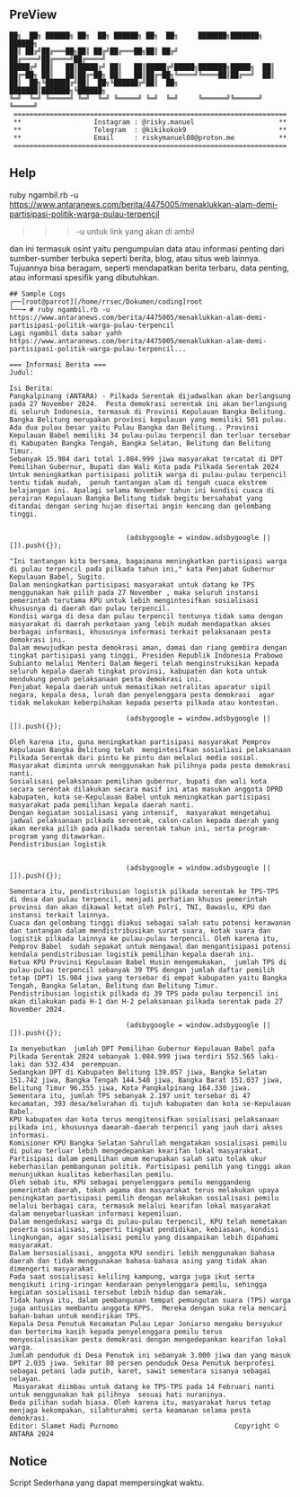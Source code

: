 ## PreView
<prev>

    ██╗  ██╗ ██████╗ ██╗  ██╗ ██████╗ ██╗  ██╗     ███████╗███████╗ ██████╗
    ██║ ██╔╝██╔═══██╗██║ ██╔╝██╔═══██╗██║ ██╔╝     ██╔════╝██╔════╝██╔════╝
    █████╔╝ ██║   ██║█████╔╝ ██║   ██║█████╔╝█████╗███████╗█████╗  ██║     
    ██╔═██╗ ██║   ██║██╔═██╗ ██║   ██║██╔═██╗╚════╝╚════██║██╔══╝  ██║     
    ██║  ██╗╚██████╔╝██║  ██╗╚██████╔╝██║  ██╗     ███████║███████╗╚██████╗
    ╚═╝  ╚═╝ ╚═════╝ ╚═╝  ╚═╝ ╚═════╝ ╚═╝  ╚═╝     ╚══════╝╚══════╝ ╚═════╝                                                                                           
     ====================================================================
     **                  Instagram : @risky.manuel                     **
     **                  Telegram  : @kikikokok9                       **
     **                  Email     : riskymanuel08@proton.me           **
     ====================================================================
 </prev>


## Help
ruby ngambil.rb -u https://www.antaranews.com/berita/4475005/menaklukkan-alam-demi-partisipasi-politik-warga-pulau-terpencil

>>> -u untuk link yang akan di ambil

dan ini termasuk osint yaitu pengumpulan data atau informasi penting dari sumber-sumber terbuka seperti berita, blog, atau situs web lainnya. Tujuannya bisa beragam, seperti mendapatkan berita terbaru, data penting, atau informasi spesifik yang dibutuhkan.

```
## Sample Logs
┌──[root@parrot][/home/rrsec/Dokumen/coding]root
└──╼ # ruby ngambil.rb -u https://www.antaranews.com/berita/4475005/menaklukkan-alam-demi-partisipasi-politik-warga-pulau-terpencil
Lagi ngambil data sabar yahh https://www.antaranews.com/berita/4475005/menaklukkan-alam-demi-partisipasi-politik-warga-pulau-terpencil...

=== Informasi Berita ===
Judul: 

Isi Berita:
Pangkalpinang (ANTARA) - Pilkada Serentak dijadwalkan akan berlangsung pada 27 November 2024.  Pesta demokrasi serentak ini akan berlangsung di seluruh Indonesia, termasuk di Provinsi Kepulauan Bangka Belitung.
Bangka Belitung merupakan provinsi kepulauan yang memiliki 501 pulau. Ada dua pulau besar yaitu Pulau Bangka dan Belitung.. Provinsi Kepulauan Babel memiliki 34 pulau-pulau terpencil dan terluar tersebar di Kabupaten Bangka Tengah, Bangka Selatan, Belitung dan Belitung Timur.
Sebanyak 15.984 dari total 1.084.999 jiwa masyarakat tercatat di DPT Pemilihan Gubernur, Bupati dan Wali Kota pada Pilkada Serentak 2024
Untuk meningkatkan partisipasi politik warga di pulau-pulau terpencil tentu tidak mudah,  penuh tantangan alam di tengah cuaca ekstrem belajangan ini. Apalagi selama November tahun ini kondisi cuaca di perairan Kepulauan Bangka Belitung tidak begitu bersahabat yang ditandai dengan sering hujan disertai angin kencang dan gelombang tinggi.
		
					
							 (adsbygoogle = window.adsbygoogle || []).push({});
					
"Ini tantangan kita bersama, bagaimana meningkatkan partisipasi warga di pulau terpencil pada pilkada tahun ini," kata Penjabat Gubernur Kepulauan Babel, Sugito.
Dalam meningkatkan partisipasi masyarakat untuk datang ke TPS menggunakan hak pilih pada 27 November , maka seluruh instansi pemerintah terutama KPU untuk lebih mengintesifkan sosialisasi khususnya di daerah dan pulau terpencil.
Kondisi warga di desa dan pulau terpencil tentunya tidak sama dengan masyarakat di daerah perkotaan yang lebih mudah mendapatkan akses berbagai informasi, khususnya informasi terkait pelaksanaan pesta demokrasi ini.
Dalam mewujudkan pesta demokrasi aman, damai dan riang gembira dengan tingkat partisipasi yang tinggi, Presiden Republik Indonesia Prabowo Subianto melalui Menteri Dalam Negeri telah menginstruksikan kepada seluruh kepala daerah tingkat provinsi, kabupaten dan kota untuk mendukung penuh pelaksanaan pesta demokrasi ini.
Penjabat kepala daerah untuk memastikan netralitas aparatur sipil negara, kepala desa, lurah dan penyelenggara pesta demokrasi  agar tidak melakukan keberpihakan kepada peserta pilkada atau kontestan.
			
							 (adsbygoogle = window.adsbygoogle || []).push({});
					
Oleh karena itu, guna meningkatkan partisipasi masyarakat Pemprov Kepulauan Bangka Belitung telah  mengintesifkan sosialiasi pelaksanaan Pilkada Serentak dari pintu ke pintu dan melalui media sosial. Masyarakat diminta unruk menggunakan hak pilihnya pada pesta demokrasi nanti.
Sosialisasi pelaksanaan pemilihan gubernur, bupati dan wali kota secara serentak dilakukan secara masif ini atas masukan anggota DPRD kabupaten, kota se-Kepulauan Babel untuk meningkatkan partisipasi masyarakat pada pemilihan kepala daerah nanti.
Dengan kegiatan sosialisasi yang intensif,  masyarakat mengetahui jadwal pelaksanaan pilkada serentak, calon-calon kepada daerah yang akan mereka pilih pada pilkada serentak tahun ini, serta program-program yang ditawarkan.
Pendistribusian logistik

			
							 (adsbygoogle = window.adsbygoogle || []).push({});
					
Sementara itu, pendistribusian logistik pilkada serentak ke TPS-TPS  di desa dan pulau terpencil, menjadi perhatian khusus pemerintah provinsi dan akan dikawal ketat oleh Polri, TNI, Bawaslu, KPU dan instansi terkait lainnya.
Cuaca dan gelombang tinggi diakui sebagai salah satu potensi kerawanan dan tantangan dalam mendistribusikan surat suara, kotak suara dan logistik pilkada lainnya ke pulau-pulau terpencil. Oleh karena itu, Pemprov Babel  sudah sepakat untuk mengawal dan mengantisipasi potensi kendala pendistribusian logistik pemilihan kepala daerah ini.
Ketua KPU Provinsi Kepulauan Babel Husin mengemukakan,  jumlah TPS di pulau-pulau terpencil sebanyak 39 TPS dengan jumlah daftar pemilih tetap (DPT) 15.984 jiwa yang tersebar di empat kabupaten yaitu Bangka Tengah, Bangka Selatan, Belitung dan Belitung Timur.
Pendistribusian logistik pilkada di 39 TPS pada pulau terpencil ini akan dilakukan pada H-1 dan H-2 pelaksanaan pilkada serentak pada 27 November 2024.
			
							 (adsbygoogle = window.adsbygoogle || []).push({});
					
Ia menyebutkan  jumlah DPT Pemilihan Gubernur Kepulauan Babel pafa Pilkada Serentak 2024 sebanyak 1.084.999 jiwa terdiri 552.565 laki-laki dan 532.434  perempuan.
Sedangkan DPT di Kabupaten Belitung 139.057 jiwa, Bangka Selatan 151.742 jiwa, Bangka Tengah 144.548 jiwa, Bangka Barat 151.037 jiwa, Belitung Timur 96.355 jiwa, Kota Pangkalpinang 164.330 jiwa.
Sementara itu, jumlah TPS sebanyak 2.197 unit tersebar di 47 kecamatan, 393 desa/kelurahan di tujuh kabupaten dan kota se-Kepulauan Babel.
KPU kabupaten dan kota terus mengitensifkan sosialisasi pelaksanaan pilkada ini, khususnya daearah-daerah terpencil yang jauh dari akses informasi.
Komisioner KPU Bangka Selatan Sahrullah mengatakan sosialisasi pemilu di pulau terluar lebih mengedepankan kearifan lokal masyarakat.
Partisipasi dalam pemilihan umum merupakan salah satu tolak ukur keberhasilan pembangunan politik. Partisipasi pemilih yang tinggi akan menunjukkan kualitas keberhasilan pemilu.
Oleh sebab itu, KPU sebagai penyelenggara pemilu menggandeng pemerintah daerah, tokoh agama dan masyarakat terus melakukan upaya peningkatan partisipasi pemilih dengan melakukan sosialisasi pemilu melalui berbagai cara, termasuk melalui kearifan lokal masyarakat dalam menyebarluaskan informasi kepemiluan.
Dalam mengedukasi warga di pulau-pulau terpencil, KPU telah memetakan peserta sosialisasi, seperti tingkat pendidikan, kebiasaan, kondisi lingkungan, agar sosialisasi pemilu yang disampaikan lebih dipahami masyarakat.
Dalam bersosialisasi, anggota KPU sendiri lebih menggunakan bahasa daerah dan tidak menggunakan bahasa-bahasa asing yang tidak akan dimengerti masyarakat.
Pada saat sosialisasi keliling kampung, warga juga ikut serta mengikuti iring-iringan kendaraan penyelenggara pemilu, sehingga kegiatan sosialisasi tersebut lebih hidup dan semarak.
Tidak hanya itu, dalam pembangunan tempat pemungutan suara (TPS) warga juga antusias membantu anggota KPPS.  Mereka dengan suka rela mencari bahan-bahan untuk mendirikan TPS.
Kepala Desa Penutuk Kecamatan Pulau Lepar Joniarso mengaku bersyukur dan berterima kasih kepada penyelenggara pemilu terus menyosialisasikan pesta demokrasi dengan mengedepankan kearifan lokal warga.
Jumlah penduduk di Desa Penutuk ini sebanyak 3.000 jiwa dan yang masuk DPT 2.035 jiwa. Sekitar 80 persen penduduk Desa Penutuk berprofesi sebagai petani lada putih, karet, sawit sementara sisanya sebagai nelayan.
 Masyarakat diimbau untuk datang ke TPS-TPS pada 14 Februari nanti untuk menggunakan hak pilihnya  sesuai hati nuraninya.
Beda pilihan sudah biasa. Oleh karena itu, masyarakat harus tetap menjaga kekompakan, silahturahmi serta keamanan selama pesta demokrasi.
Editor: Slamet Hadi Purnomo								Copyright © ANTARA 2024

```

## Notice
Script Sederhana yang dapat mempersingkat waktu.
